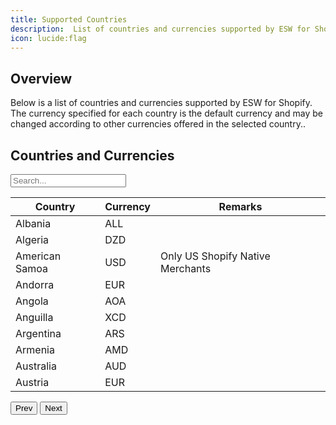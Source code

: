 ```yaml
---
title: Supported Countries
description:  List of countries and currencies supported by ESW for Shopify.
icon: lucide:flag
---
```


## Overview

Below is a list of countries and currencies supported by ESW for Shopify. The currency specified for each country is the default currency and may be changed according to other currencies offered in the selected country..

<!DOCTYPE html>
<html lang="en">
<head>
  <meta charset="UTF-8" />
  <title>Country and Currency Table</title>
  <script src="https://cdn.tailwindcss.com"></script>
  <style>
    .hidden { display: none; }
  </style>
</head>
<body class="bg-white dark:bg-neutral-900 text-black dark:text-white p-6">
  <h2 class="text-xl font-semibold mb-4">Countries and Currencies</h2>

  <input
    id="searchInput"
    type="text"
    placeholder="Search..."
    onkeyup="searchTable()"
    class="mb-4 w-full max-w-md px-3 py-2 border rounded border-gray-300 text-sm dark:bg-neutral-800 dark:border-neutral-600 dark:text-white"
  />

  <div class="overflow-x-auto">
    <table class="min-w-full table-auto border border-gray-300 dark:border-neutral-700">
      <thead class="bg-gray-100 dark:bg-neutral-800">
        <tr>
          <th class="px-4 py-2 text-left text-sm font-semibold">Country</th>
          <th class="px-4 py-2 text-left text-sm font-semibold">Currency</th>
          <th class="px-4 py-2 text-left text-sm font-semibold">Remarks</th>
        </tr>
      </thead>
      <tbody id="tableBody" class="bg-white dark:bg-neutral-900">
        <!-- Sample Rows -->
        <tr><td class="px-4 py-2">Albania</td><td class="px-4 py-2">ALL</td><td class="px-4 py-2"></td></tr>
        <tr><td class="px-4 py-2">Algeria</td><td class="px-4 py-2">DZD</td><td class="px-4 py-2"></td></tr>
        <tr><td class="px-4 py-2">American Samoa</td><td class="px-4 py-2">USD</td><td class="px-4 py-2">Only US Shopify Native Merchants</td></tr>
        <tr><td class="px-4 py-2">Andorra</td><td class="px-4 py-2">EUR</td><td class="px-4 py-2"></td></tr>
        <tr><td class="px-4 py-2">Angola</td><td class="px-4 py-2">AOA</td><td class="px-4 py-2"></td></tr>
        <tr><td class="px-4 py-2">Anguilla</td><td class="px-4 py-2">XCD</td><td class="px-4 py-2"></td></tr>
        <tr><td class="px-4 py-2">Argentina</td><td class="px-4 py-2">ARS</td><td class="px-4 py-2"></td></tr>
        <tr><td class="px-4 py-2">Armenia</td><td class="px-4 py-2">AMD</td><td class="px-4 py-2"></td></tr>
        <tr><td class="px-4 py-2">Australia</td><td class="px-4 py-2">AUD</td><td class="px-4 py-2"></td></tr>
        <tr><td class="px-4 py-2">Austria</td><td class="px-4 py-2">EUR</td><td class="px-4 py-2"></td></tr>
      </tbody>
    </table>
  </div>

  <div class="flex justify-between items-center mt-4">
    <button onclick="prevPage()" class="px-4 py-2 bg-gray-200 dark:bg-neutral-700 rounded text-sm">Prev</button>
    <span id="pageInfo" class="text-sm"></span>
    <button onclick="nextPage()" class="px-4 py-2 bg-gray-200 dark:bg-neutral-700 rounded text-sm">Next</button>
  </div>

  <script>
    const rowsPerPage = 5;
    let currentPage = 1;
    const tableBody = document.getElementById('tableBody');
    const pageInfo = document.getElementById('pageInfo');

    function updatePagination() {
      const rows = tableBody.querySelectorAll('tr');
      const totalPages = Math.ceil(rows.length / rowsPerPage);
      pageInfo.innerText = `Page ${currentPage} of ${totalPages}`;

      rows.forEach((row, index) => {
        const start = (currentPage - 1) * rowsPerPage;
        const end = start + rowsPerPage;
        row.classList.toggle('hidden', !(index >= start && index < end));
      });
    }

    function nextPage() {
      const rows = tableBody.querySelectorAll('tr');
      const totalPages = Math.ceil(rows.length / rowsPerPage);
      if (currentPage < totalPages) {
        currentPage++;
        updatePagination();
      }
    }

    function prevPage() {
      if (currentPage > 1) {
        currentPage--;
        updatePagination();
      }
    }

    function searchTable() {
      const input = document.getElementById("searchInput").value.toLowerCase();
      const rows = tableBody.querySelectorAll("tr");
      rows.forEach(row => {
        const text = row.textContent.toLowerCase();
        row.style.display = text.includes(input) ? "" : "none";
      });
      // Reset pagination to page 1 after filtering
      currentPage = 1;
      updatePagination();
    }

    document.addEventListener("DOMContentLoaded", updatePagination);
  </script>
</body>
</html>






